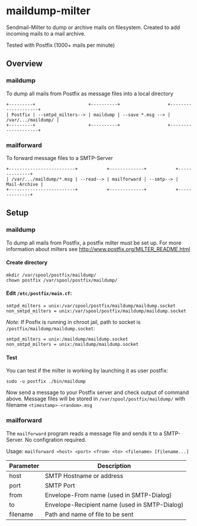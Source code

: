 # maildump-milter

Sendmail-Milter to dump or archive mails on filesystem.
Created to add incoming mails to a mail archive.

Tested with Postfix (1000+ mails per minute)

## Overview

### maildump

To dump all mails from Postfix as message files into a local directory

    +---------+                    +----------+                  +--------------------+
    | Postfix | --smtpd_milters--> | maildump | --save *.msg --> | /var/.../maildump/ |
    +---------+                    +----------+                  +--------------------+


### mailforward

To forward message files to a SMTP-Server

    +-------------------------+           +-------------+           +--------------+
    | /var/.../maildump/*.msg | --read--> | mailforward | --smtp--> | Mail-Archive |
    +-------------------------+           +-------------+           +--------------+
    

    
## Setup

### maildump

To dump all mails from Postfix, a postfix milter must be set up.
For more information about milters see http://www.postfix.org/MILTER_README.html


 #### Create directory

    mkdir /var/spool/postfix/maildump/
    chown postfix /var/spool/postfix/maildump/


 #### Edit `/etc/postfix/main.cf`:

    smtpd_milters = unix:/var/spool/postfix/maildump/maildump.socket
    non_smtpd_milters = unix:/var/spool/postfix/maildump/maildump.socket

*Note:* If Posfix is running in chroot jail, path to socket is `/postfix/maildump/maildump.socket`:

    smtpd_milters = unix:/maildump/maildump.socket
    non_smtpd_milters = unix:/maildump/maildump.socket


#### Test

You can test if the milter is working by launching it as user postfix:
     
    sudo -u postfix ./bin/maildump
    
Now send a message to your Postfix server and check output of command above.
Message files will be stored in `/var/spool/postfix/maildump/` with filename `<timestamp>-<random>.msg`


### mailforward

The `mailforward` program reads a message file and sends it to a SMTP-Server.
No configration required.

Usage: `mailforward <host> <port> <from> <to> <filename> [filename...]`

Parameter     | Description
--------------| -----------
host          | SMTP Hostname or address
port          | SMTP Port
from          | Envelope-From name (used in SMTP-Dialog)
to            | Envelope-Recipient name (used in SMTP-Dialog)
filename      | Path and name of file to be sent
